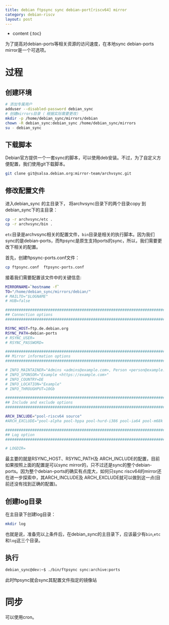 ```yaml
---
title: debian ftpsync sync debian-port[riscv64] mirror
category: debian-riscv
layout: post
---
```

* content
{:toc}

为了提高对debian-ports等相关资源的访问速度，在本地sync debian-ports mirror是一个可选项。

# 过程

## 创建环境
```bash
# 添加专属用户
adduser --disabled-password debian_sync
# 创建mirrors目录（ 根据实际需要更改）
mkdir -p /home/debian_sync/mirrors/debian
chown -R debian_sync:debian_sync /home/debian_sync/mirrors
su - debian_sync
```
## 下载脚本
Debian官方提供一个一套sync的脚本，可以使用deb安装。不过，为了自定义方便配置，我们使用git下载脚本。
```bash
git clone git@salsa.debian.org:mirror-team/archvsync.git
```
## 修改配置文件
进入debian_sync 的主目录下， 将archvsync目录下的两个目录copy 到debian_sync下的主目录：
```bash
cp -r archvsync/etc .
cp -r archvsync/bin .
```
`etc`目录是archvsync相关的配置文件，`bin`目录是相关的执行脚本。因为我们sync的是debian-ports，而ftpsync是原生支持ports的sync，所以，我们需要更改下相关的配置。

首先，创建ftpsync-ports.conf文件：
```bash
cp ftpsync.conf  ftpsync-ports.conf
```

接着我们需要配置该文件中的关键信息:
```bash
MIRRORNAME=`hostname -f`
TO="/home/debian_sync/mirrors/debian/"
# MAILTO="$LOGNAME"
# HUB=false

########################################################################
## Connection options
########################################################################

RSYNC_HOST=ftp.de.debian.org
RSYNC_PATH=debian-ports
# RSYNC_USER=
# RSYNC_PASSWORD=

########################################################################
## Mirror information options
########################################################################

# INFO_MAINTAINER="Admins <admins@example.com>, Person <person@example.com>"
# INFO_SPONSOR="Example <https://example.com>"
# INFO_COUNTRY=DE
# INFO_LOCATION="Example"
# INFO_THROUGHPUT=10Gb

########################################################################
## Include and exclude options
########################################################################

ARCH_INCLUDE="pool-riscv64 source"
#ARCH_EXCLUDE="pool-alpha pool-hppa pool-hurd-i386 pool-ia64 pool-m68k pool-powerpc pool-ppc64 pool-sh4 pool-sparc64 pool-x32 pool-kfreebsd-amd64 pool-kfreebsd-i386"

########################################################################
## Log option
########################################################################

# LOGDIR=
```
最主要的就是RSYNC_HOST、RSYNC_PATH及 ARCH_INCLUDE的配置，目前如果按照上面的配置是可以sync mirror的，只不过还是sync的整个debian-ports。因为整个debian-ports的确实有点庞大，如何只sync riscv64的mirror还在进一步探索中，其ARCH_INCLUDE及 ARCH_EXCLUDE就可以做到这一点(目前还没有找到正确的配置)。

## 创建log目录
在主目录下创建log目录：
```bash
mkdir log
```
也就是说，准备完以上条件后，在debian_sync的主目录下，应该最少有`bin`,`etc`和`log`这三个目录。

## 执行
```bash
debian_sync@dev:~$ ./bin/ftpsync sync:archive:ports
```
此时ftpsync就会sync其配置文件指定的镜像站

#  同步
可以使用cron。